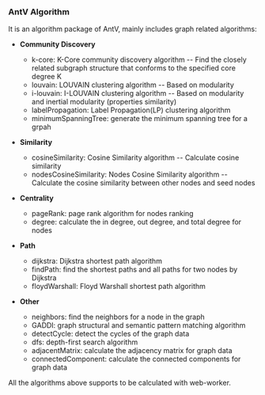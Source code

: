 ### AntV Algorithm

It is an algorithm package of AntV, mainly includes graph related algorithms:
- **Community Discovery**
  - k-core: K-Core community discovery algorithm -- Find the closely related subgraph structure that conforms to the specified core degree K
  - louvain: LOUVAIN clustering algorithm -- Based on modularity
  - i-louvain: I-LOUVAIN clustering algorithm -- Based on modularity and inertial modularity (properties similarity)
  - labelPropagation: Label Propagation(LP) clustering algorithm
  - minimumSpanningTree: generate the minimum spanning tree for a grpah

- **Similarity**
  - cosineSimilarity: Cosine Similarity algorithm -- Calculate cosine similarity
  - nodesCosineSimilarity: Nodes Cosine Similarity algorithm -- Calculate the cosine similarity between other nodes and seed nodes

- **Centrality**
  - pageRank: page rank algorithm for nodes ranking
  - degree: calculate the in degree, out degree, and total degree for nodes

- **Path**
  - dijkstra: Dijkstra shortest path algorithm
  - findPath: find the shortest paths and all paths for two nodes by Dijkstra
  - floydWarshall: Floyd Warshall shortest path algorithm

- **Other**
  - neighbors: find the neighbors for a node in the graph
  - GADDI: graph structural and semantic pattern matching algorithm
  - detectCycle: detect the cycles of the graph data
  - dfs: depth-first search algorithm
  - adjacentMatrix: calculate the adjacency matrix for graph data
  - connectedComponent: calculate the connected components for graph data

All the algorithms above supports to be calculated with web-worker.